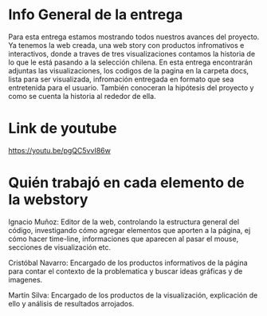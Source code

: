 # Info General de la entrega

Para esta entrega estamos mostrando todos nuestros avances del proyecto. Ya tenemos la web creada, una web story con productos infromativos e interactivos, donde a traves de tres visualizaciones contamos la historia de lo que le está pasando a la selección chilena. En esta entrega encontrarán adjuntas las visualizaciones, los codigos de la pagina en la carpeta docs, lista para ser visualizada, infromación entregada en formato que sea entretenida para el usuario. También conoceran la hipótesis del proyecto y como se cuenta la historia al rededor de ella.

# Link de youtube

https://youtu.be/pgQC5vvI86w

# Quién trabajó en cada elemento de la webstory

Ignacio Muñoz: Editor de la web, controlando la estructura general del código, investigando cómo agregar elementos que aporten a la página, ej cómo hacer time-line, informaciones que aparecen al pasar el mouse, secciones de visualización etc.

Cristóbal Navarro: Encargado de los productos informativos de la página para contar el contexto de la problematica y buscar ideas gráficas y de imagenes.

Martín Silva: Encargado de los productos de la visualización, explicación de ello y análisis de resultados arrojados.